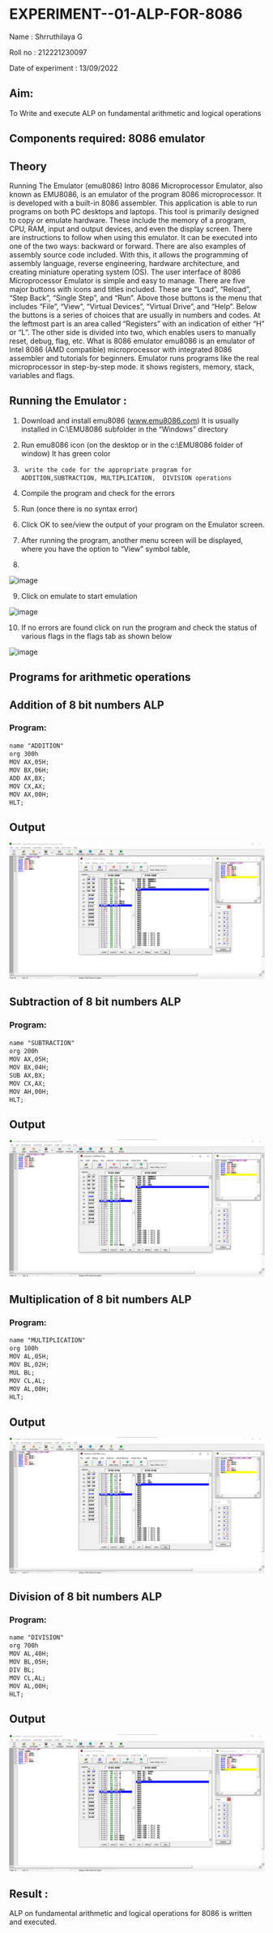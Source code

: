 # EXPERIMENT--01-ALP-FOR-8086
Name : Shrruthilaya G

Roll no : 212221230097
 
Date of experiment : 13/09/2022





## Aim: 
To Write and execute ALP on fundamental arithmetic and logical operations
## Components required: 8086  emulator 
## Theory 
Running The Emulator (emu8086) Intro 8086 Microprocessor Emulator, also known as EMU8086, is an emulator of the program 8086 microprocessor. It is developed with a built-in 8086 assembler. This application is able to run programs on both PC desktops and laptops. This tool is primarily designed to copy or emulate hardware. These include the memory of a program, CPU, RAM, input and output devices, and even the display screen. There are instructions to follow when using this emulator. It can be executed into one of the two ways: backward or forward. There are also examples of assembly source code included. With this, it allows the programming of assembly language, reverse engineering, hardware architecture, and creating miniature operating system (OS). The user interface of 8086 Microprocessor Emulator is simple and easy to manage. There are five major buttons with icons and titles included. These are “Load”, “Reload”, “Step Back”, “Single Step”, and “Run”. Above those buttons is the menu that includes “File”, “View”, “Virtual Devices”, “Virtual Drive”, and “Help”. Below the buttons is a series of choices that are usually in numbers and codes. At the leftmost part is an area called “Registers” with an indication of either “H” or “L”. The other side is divided into two, which enables users to manually reset, debug, flag, etc. What is 8086 emulator emu8086 is an emulator of Intel 8086 (AMD compatible) microprocessor with integrated 8086 assembler and tutorials for beginners. Emulator runs programs like the real microprocessor in step-by-step mode. it shows registers, memory, stack, variables and flags.


 ## Running the Emulator :
1.	Download and install emu8086 (www.emu8086.com) It is usually installed in C:\EMU8086 subfolder in the “Windows” directory
2.	  Run  emu8086 icon (on the desktop or in the c:\EMU8086 folder of window) It has green color 
 
 
3.		write the code for the appropriate program for ADDITION,SUBTRACTION, MULTIPLICATION,  DIVISION operations 

4.	 Compile the program and check for the errors 
5.	Run (once there is no syntax error) 

6.	Click OK to see/view the output of your program on the Emulator screen. 


7.	After running the program, another menu screen will be displayed, where you have the option to “View” symbol table,
8.	 


![image](https://user-images.githubusercontent.com/36288975/189273263-d65baae9-4b8f-4723-afb3-c0ffa4052b04.png)











9.	Click on emulate to start emulation 








![image](https://user-images.githubusercontent.com/36288975/189273273-9bb36ec1-e2e8-4892-8d35-37707332bfdc.png)








10.	If no errors are found click on run the program and check the status of various flags in the flags tab as shown below 






![image](https://user-images.githubusercontent.com/36288975/189273277-113a2a33-4a40-4ff8-95a5-ecd3a1f504fe.png)







## Programs for arithmetic  operations

## Addition of 8 bit numbers ALP 
### Program:
```
name "ADDITION"
org 300h
MOV AX,05H;
MOV BX,06H;
ADD AX,BX;
MOV CX,AX;
MOV AX,00H;
HLT;
```
## Output  
![](add.png)

## Subtraction of 8 bit numbers  ALP 
### Program:
```
name "SUBTRACTION"
org 200h
MOV AX,05H;
MOV BX,04H;
SUB AX,BX;
MOV CX,AX;
MOV AH,00H;
HLT;
```
## Output  
![](sub.png)
## Multiplication of 8 bit numbers ALP 
### Program:
```
name "MULTIPLICATION"
org 100h
MOV AL,05H;
MOV BL,02H;
MUL BL;
MOV CL,AL;
MOV AL,00H;
HLT;
```
 ## Output  
![](mul.png)

## Division of 8 bit numbers ALP
### Program:
```
name "DIVISION"
org 700h
MOV AL,40H;
MOV BL,05H;
DIV BL;
MOV CL,AL;
MOV AL,00H;
HLT;
```
## Output  
![](div.png)

## Result :
 ALP on fundamental arithmetic and logical operations for 8086 is written and executed.








